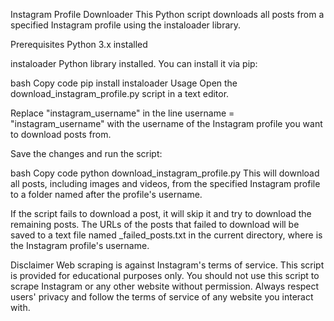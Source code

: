 Instagram Profile Downloader
This Python script downloads all posts from a specified Instagram profile using the instaloader library.

Prerequisites
Python 3.x installed

instaloader Python library installed. You can install it via pip:

bash
Copy code
pip install instaloader
Usage
Open the download_instagram_profile.py script in a text editor.

Replace "instagram_username" in the line username = "instagram_username" with the username of the Instagram profile you want to download posts from.

Save the changes and run the script:

bash
Copy code
python download_instagram_profile.py
This will download all posts, including images and videos, from the specified Instagram profile to a folder named after the profile's username.

If the script fails to download a post, it will skip it and try to download the remaining posts. The URLs of the posts that failed to download will be saved to a text file named <username>_failed_posts.txt in the current directory, where <username> is the Instagram profile's username.

Disclaimer
Web scraping is against Instagram's terms of service. This script is provided for educational purposes only. You should not use this script to scrape Instagram or any other website without permission. Always respect users' privacy and follow the terms of service of any website you interact with.

